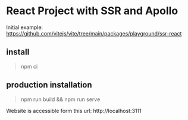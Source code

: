 # React Project with SSR and Apollo

Initial example:
https://github.com/vitejs/vite/tree/main/packages/playground/ssr-react

## install
> npm ci


## production installation
> npm run build && npm run serve

Website is accessible form this url:
http://localhost:3111
